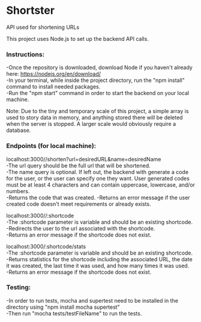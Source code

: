 # Shortster
API used for shortening URLs

This project uses Node.js to set up the backend API calls.

<h3>Instructions:</h3>

-Once the repository is downloaded, download Node if you haven't already here: https://nodejs.org/en/download/<br/>
-In your terminal, while inside the project directory, run the "npm install" command to install needed packages.<br/>
-Run the "npm start" command in order to start the backend on your local machine.<br/>

Note: Due to the tiny and temporary scale of this project, a simple array is used to story data in memory, and anything stored there will be deleted when the server is stopped. A larger scale would obviously require a database.<br/>

<h3>Endpoints (for local machine):</h3>

localhost:3000//shorten?url=desiredURL&name=desiredName<br/>
-The url query should be the full url that will be shortened.<br/>
-The name query is optional. If left out, the backend with generate a code for the user, or the user can specify one they want. User generated codes must be at least 4 characters and can contain uppercase, lowercase, and/or numbers.<br/>
-Returns the code that was created.
-Returns an error message if the user created code doesn't meet requirements or already exists.<br/>

localhost:3000//:shortcode<br/>
-The :shortcode parameter is variable and should be an existing shortcode.<br/>
-Redirects the user to the url associated with the shortcode.<br/>
-Returns an error message if the shortcode does not exist.<br/>

localhost:3000/:shortcode/stats<br/>
-The :shortcode parameter is variable and should be an existing shortcode.<br/>
-Returns statistics for the shortcode including the associated URL, the date it was created, the last time it was used, and how many times it was used.<br/>
-Returns an error message if the shortcode does not exist.<br/>

<h3>Testing:</h3>

-In order to run tests, mocha and supertest need to be installed in the directory using "npm install mocha supertest"<br/>
-Then run "mocha tests/testFileName" to run the tests.

